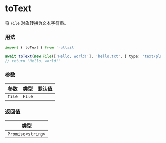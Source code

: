 # toText

将 `File` 对象转换为文本字符串。

### 用法

```ts
import { toText } from 'rattail'

await toText(new File(['Hello, world!'], 'hello.txt', { type: 'text/plain' }))
// return 'Hello, world!'
```

### 参数

| 参数   | 类型   | 默认值 |
| ------ | ------ | ------ |
| `file` | `File` |        |

### 返回值

| 类型              |
| ----------------- |
| `Promise<string>` |
